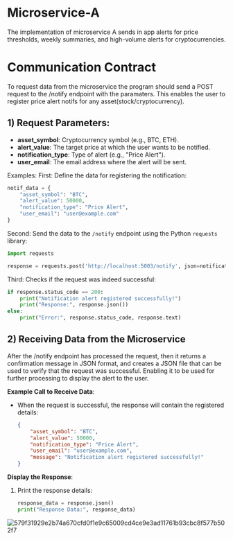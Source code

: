 # Microservice-A
The implementation of microservice A sends in app alerts for price thresholds, weekly summaries, and high-volume alerts for cryptocurrencies.

# Communication Contract 
To request data from the microservice the program should send a POST request to the /notify endpoint with the paramaters. This enables the user to register price alert notifs for any asset(stock/cryptocurrency). 

## 1) Request Parameters: 
- **asset_symbol**: Cryptocurrency symbol (e.g., BTC, ETH).
- **alert_value**: The target price at which the user wants to be notified.
- **notification_type**: Type of alert (e.g., "Price Alert").
- **user_email**: The email address where the alert will be sent.


Examples: 
First: Define the data for registering the notification:
   ```python
   notif_data = {
       "asset_symbol": "BTC",
       "alert_value": 50000,
       "notification_type": "Price Alert",
       "user_email": "user@example.com"
   }
   ```

Second: Send the data to the `/notify` endpoint using the Python `requests` library:
   ```python
   import requests

   response = requests.post('http://localhost:5003/notify', json=notification_data)
   ```


Third: Checks if the request was indeed successful:
   ```python
   if response.status_code == 200:
       print("Notification alert registered successfully!")
       print("Response:", response.json())
   else:
       print("Error:", response.status_code, response.text)
   ```





## 2) Receiving Data from the Microservice

After the /notify endpoint has processed the request, then it returns a confirmation message in JSON format, and creates a JSON file that can be used to verify that the request was successful. Enabling it to be used for further processing to display the alert to the user. 


**Example Call to Receive Data**:
- When the request is successful, the response will contain the registered details:
  ```json
  {
      "asset_symbol": "BTC",
      "alert_value": 50000,
      "notification_type": "Price Alert",
      "user_email": "user@example.com",
      "message": "Notification alert registered successfully!"
  }
  ```


**Display the Response**:
1. Print the response details:
   ```python
   response_data = response.json()
   print("Response Data:", response_data)


![579f31929e2b74a670cfd0f1e9c65009cd4ce9e3ad11761b93cbc8f577b502f7](https://github.com/user-attachments/assets/1acfbc6d-d162-4599-a541-73249e6e6014)


